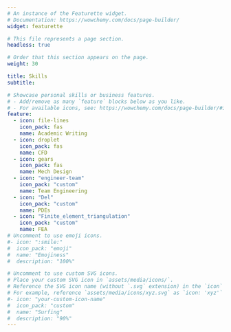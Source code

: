 ```yaml
---
# An instance of the Featurette widget.
# Documentation: https://wowchemy.com/docs/page-builder/
widget: featurette

# This file represents a page section.
headless: true

# Order that this section appears on the page.
weight: 30

title: Skills
subtitle:

# Showcase personal skills or business features.
# - Add/remove as many `feature` blocks below as you like.
# - For available icons, see: https://wowchemy.com/docs/page-builder/#icons
feature:
  - icon: file-lines
    icon_pack: fas
    name: Academic Writing
  - icon: droplet
    icon_pack: fas
    name: CFD
  - icon: gears
    icon_pack: fas
    name: Mech Design
  - icon: "engineer-team"
    icon_pack: "custom"
    name: Team Engineering
  - icon: "Del"
    icon_pack: "custom"
    name: PDEs
  - icon: "Finite_element_triangulation"
    icon_pack: "custom"
    name: FEA
# Uncomment to use emoji icons.
#- icon: ":smile:"
#  icon_pack: "emoji"
#  name: "Emojiness"
#  description: "100%"

# Uncomment to use custom SVG icons.
# Place your custom SVG icon in `assets/media/icons/`.
# Reference the SVG icon name (without `.svg` extension) in the `icon` field.
# For example, reference `assets/media/icons/xyz.svg` as `icon: 'xyz'`
#- icon: "your-custom-icon-name"
#  icon_pack: "custom"
#  name: "Surfing"
#  description: "90%"
---
```


